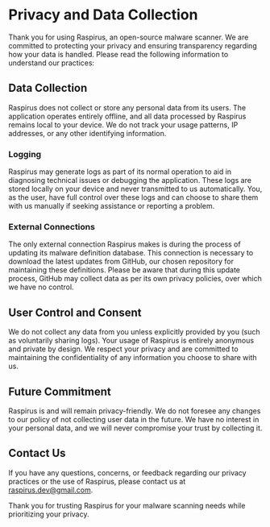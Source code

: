 # Privacy and Data Collection

Thank you for using Raspirus, an open-source malware scanner. We are committed to protecting your privacy and ensuring transparency regarding how your data is handled. Please read the following information to understand our practices:

## Data Collection

Raspirus does not collect or store any personal data from its users. The application operates entirely offline, and all data processed by Raspirus remains local to your device. We do not track your usage patterns, IP addresses, or any other identifying information.

### Logging

Raspirus may generate logs as part of its normal operation to aid in diagnosing technical issues or debugging the application. These logs are stored locally on your device and never transmitted to us automatically. You, as the user, have full control over these logs and can choose to share them with us manually if seeking assistance or reporting a problem.

### External Connections

The only external connection Raspirus makes is during the process of updating its malware definition database. This connection is necessary to download the latest updates from GitHub, our chosen repository for maintaining these definitions. Please be aware that during this update process, GitHub may collect data as per its own privacy policies, over which we have no control.

## User Control and Consent

We do not collect any data from you unless explicitly provided by you (such as voluntarily sharing logs). Your usage of Raspirus is entirely anonymous and private by design. We respect your privacy and are committed to maintaining the confidentiality of any information you choose to share with us.

## Future Commitment

Raspirus is and will remain privacy-friendly. We do not foresee any changes to our policy of not collecting user data in the future. We have no interest in your personal data, and we will never compromise your trust by collecting it.

## Contact Us

If you have any questions, concerns, or feedback regarding our privacy practices or the use of Raspirus, please contact us at [raspirus.dev@gmail.com](mailto:raspirus.dev@gmail.com).

Thank you for trusting Raspirus for your malware scanning needs while prioritizing your privacy.
